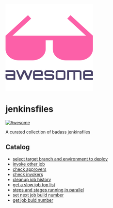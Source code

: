 ![awesome](https://raw.githubusercontent.com/github/explore/80688e429a7d4ef2fca1e82350fe8e3517d3494d/topics/awesome/awesome.png)

# jenkinsfiles
[![Awesome](https://awesome.re/badge.svg)](https://awesome.re)

A curated collection of badass jenkinsfiles

## Catalog
- [select target branch and environment to deploy](jenkins/branch-and-env-selection.jenkinsfile)
- [invoke other job](jenkins/call-other-job.jenkinsfile)
- [check approvers](jenkins/check-approvers.jenkinsfile)
- [check invokers](jenkins/check-invokers.jenkinsfile)
- [cleanup job history](jenkins/cleanup-job-history.jenkinsfile)
- [get a slow job top list](jenkins/get-slow-jobs.jenkinsfile)
- [steps and stages running in parallel](jenkins/parallel.jenkinsfile)
- [set next job build number](jenkins/set-next-job-number.jenkinsfile)
- [get job buld number](jenkins/get-job-build-number.jenkinsfile)
